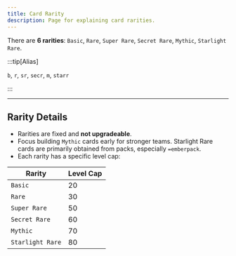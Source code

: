 ```yaml
---
title: Card Rarity
description: Page for explaining card rarities.
---
```


There are **6 rarities**: `Basic`, `Rare`, `Super Rare`, `Secret Rare`, `Mythic`, `Starlight Rare`.

:::tip[Alias]  

`b`, `r`, `sr`, `secr`, `m`, `starr`

:::

---

## Rarity Details

- Rarities are fixed and **not upgradeable**.
- Focus building `Mythic` cards early for stronger teams. Starlight Rare cards are primarily obtained from packs, especially `=emberpack`.
- Each rarity has a specific level cap:

| Rarity           | Level Cap |
|------------------|-----------|
| `Basic`          | 20        |
| `Rare`           | 30        |
| `Super Rare`     | 50        |
| `Secret Rare`    | 60        |
| `Mythic`         | 70        |
| `Starlight Rare` | 80        |

